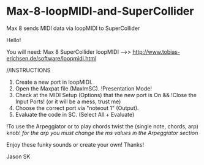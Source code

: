 # Max-8-loopMIDI-and-SuperCollider
Max 8 sends MIDI data via loopMIDI to SuperCollider

Hello!

You will need:
Max 8
SuperCollider 
loopMIDI -->> http://www.tobias-erichsen.de/software/loopmidi.html


//INSTRUCTIONS

1) Create a new port in loopMIDI.
2) Open the Maxpat file (MaxlmSC). !Presentation Mode!
3) Check at the MIDI Setup (Options) that the new port is On && !Close the Input Ports! (or it will be a mess, trust me)
4) Choose the correct port via "noteout 1" (Output).
5) Evaluate the code in SC. (Select All + Evaluate)

!To use the Arpeggiator or to play chords twist the (single note, chords, arp) knob! 
*for the arp you must change the ms values in the Arpeggiator section* 


Enjoy these funky sounds or create your own!
Thanks!

Jason SK

